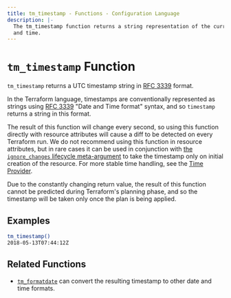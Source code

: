 ```yaml
---
title: tm_timestamp - Functions - Configuration Language
description: |-
  The tm_timestamp function returns a string representation of the current date
  and time.
---
```


# `tm_timestamp` Function

`tm_timestamp` returns a UTC timestamp string in [RFC 3339](https://tools.ietf.org/html/rfc3339) format.

In the Terraform language, timestamps are conventionally represented as
strings using [RFC 3339](https://tools.ietf.org/html/rfc3339)
"Date and Time format" syntax, and so `timestamp` returns a string
in this format.

The result of this function will change every second, so using this function
directly with resource attributes will cause a diff to be detected on every
Terraform run. We do not recommend using this function in resource attributes,
but in rare cases it can be used in conjunction with
[the `ignore_changes` lifecycle meta-argument](https://developer.hashicorp.com/terraform/language/meta-arguments/lifecycle#ignore_changes)
to take the timestamp only on initial creation of the resource. For more stable
time handling, see the [Time Provider](https://registry.terraform.io/providers/hashicorp/time).

Due to the constantly changing return value, the result of this function cannot
be predicted during Terraform's planning phase, and so the timestamp will be
taken only once the plan is being applied.

## Examples

```sh
tm_timestamp()
2018-05-13T07:44:12Z
```

## Related Functions

* [`tm_formatdate`](./tm_formatdate.md) can convert the resulting timestamp to
  other date and time formats.
